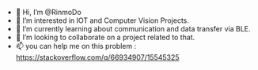 - 👋 Hi, I’m @RinmoDo
- 👀 I’m interested in IOT and Computer Vision Projects.
- 🌱 I’m currently learning about communication and data transfer via BLE.
- 💞️ I’m looking to collaborate on a project related to that.
- 📫 you can help me on this problem : https://stackoverflow.com/q/66934907/15545325

<!---
RinmoDo/RinmoDo is a ✨ special ✨ repository because its `README.md` (this file) appears on your GitHub profile.
You can click the Preview link to take a look at your changes.
--->

